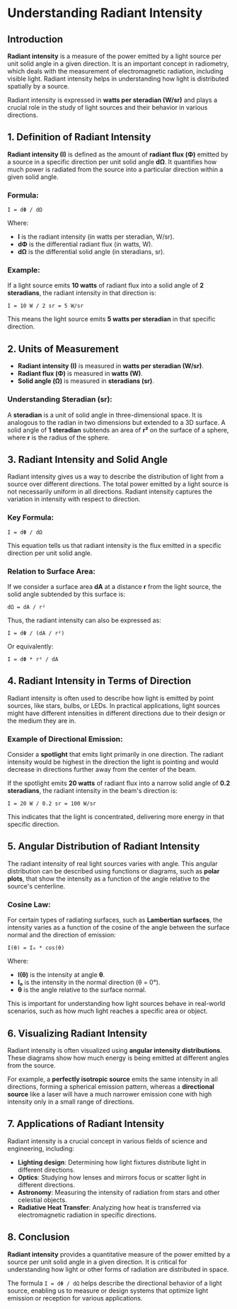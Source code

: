 # Understanding Radiant Intensity

## Introduction
**Radiant intensity** is a measure of the power emitted by a light source per unit solid angle in a given direction. It is an important concept in radiometry, which deals with the measurement of electromagnetic radiation, including visible light. Radiant intensity helps in understanding how light is distributed spatially by a source.

Radiant intensity is expressed in **watts per steradian (W/sr)** and plays a crucial role in the study of light sources and their behavior in various directions.

## 1. Definition of Radiant Intensity
**Radiant intensity (I)** is defined as the amount of **radiant flux (Φ)** emitted by a source in a specific direction per unit solid angle **dΩ**. It quantifies how much power is radiated from the source into a particular direction within a given solid angle.

### Formula:
`I = dΦ / dΩ`

Where:
- **I** is the radiant intensity (in watts per steradian, W/sr).
- **dΦ** is the differential radiant flux (in watts, W).
- **dΩ** is the differential solid angle (in steradians, sr).

### Example:
If a light source emits **10 watts** of radiant flux into a solid angle of **2 steradians**, the radiant intensity in that direction is:

`I = 10 W / 2 sr = 5 W/sr`

This means the light source emits **5 watts per steradian** in that specific direction.

## 2. Units of Measurement
- **Radiant intensity (I)** is measured in **watts per steradian (W/sr)**.
- **Radiant flux (Φ)** is measured in **watts (W)**.
- **Solid angle (Ω)** is measured in **steradians (sr)**.

### Understanding Steradian (sr):
A **steradian** is a unit of solid angle in three-dimensional space. It is analogous to the radian in two dimensions but extended to a 3D surface. A solid angle of **1 steradian** subtends an area of **r²** on the surface of a sphere, where **r** is the radius of the sphere.

## 3. Radiant Intensity and Solid Angle
Radiant intensity gives us a way to describe the distribution of light from a source over different directions. The total power emitted by a light source is not necessarily uniform in all directions. Radiant intensity captures the variation in intensity with respect to direction.

### Key Formula:
`I = dΦ / dΩ`

This equation tells us that radiant intensity is the flux emitted in a specific direction per unit solid angle.

### Relation to Surface Area:
If we consider a surface area **dA** at a distance **r** from the light source, the solid angle subtended by this surface is:

`dΩ = dA / r²`

Thus, the radiant intensity can also be expressed as:

`I = dΦ / (dA / r²)`

Or equivalently:

`I = dΦ * r² / dA`

## 4. Radiant Intensity in Terms of Direction
Radiant intensity is often used to describe how light is emitted by point sources, like stars, bulbs, or LEDs. In practical applications, light sources might have different intensities in different directions due to their design or the medium they are in.

### Example of Directional Emission:
Consider a **spotlight** that emits light primarily in one direction. The radiant intensity would be highest in the direction the light is pointing and would decrease in directions further away from the center of the beam.

If the spotlight emits **20 watts** of radiant flux into a narrow solid angle of **0.2 steradians**, the radiant intensity in the beam's direction is:

`I = 20 W / 0.2 sr = 100 W/sr`

This indicates that the light is concentrated, delivering more energy in that specific direction.

## 5. Angular Distribution of Radiant Intensity
The radiant intensity of real light sources varies with angle. This angular distribution can be described using functions or diagrams, such as **polar plots**, that show the intensity as a function of the angle relative to the source's centerline.

### Cosine Law:
For certain types of radiating surfaces, such as **Lambertian surfaces**, the intensity varies as a function of the cosine of the angle between the surface normal and the direction of emission:

`I(θ) = I₀ * cos(θ)`

Where:
- **I(θ)** is the intensity at angle **θ**.
- **I₀** is the intensity in the normal direction (θ = 0°).
- **θ** is the angle relative to the surface normal.

This is important for understanding how light sources behave in real-world scenarios, such as how much light reaches a specific area or object.

## 6. Visualizing Radiant Intensity
Radiant intensity is often visualized using **angular intensity distributions**. These diagrams show how much energy is being emitted at different angles from the source. 

For example, a **perfectly isotropic source** emits the same intensity in all directions, forming a spherical emission pattern, whereas a **directional source** like a laser will have a much narrower emission cone with high intensity only in a small range of directions.

## 7. Applications of Radiant Intensity
Radiant intensity is a crucial concept in various fields of science and engineering, including:
- **Lighting design**: Determining how light fixtures distribute light in different directions.
- **Optics**: Studying how lenses and mirrors focus or scatter light in different directions.
- **Astronomy**: Measuring the intensity of radiation from stars and other celestial objects.
- **Radiative Heat Transfer**: Analyzing how heat is transferred via electromagnetic radiation in specific directions.

## 8. Conclusion
**Radiant intensity** provides a quantitative measure of the power emitted by a source per unit solid angle in a given direction. It is critical for understanding how light or other forms of radiation are distributed in space.

The formula `I = dΦ / dΩ` helps describe the directional behavior of a light source, enabling us to measure or design systems that optimize light emission or reception for various applications.
